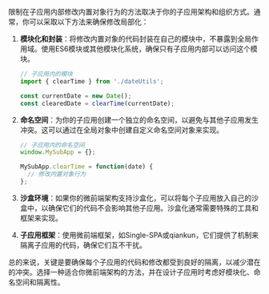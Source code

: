 限制在子应用内部修改内置对象行为的方法取决于你的子应用架构和组织方式。通常，你可以采取以下方法来确保修改局部化：

1. **模块化和封装**：将修改内置对象的代码封装在自己的模块中，不暴露到全局作用域。使用ES6模块或其他模块化系统，确保只有子应用内部可以访问这个模块。

   ```javascript
   // 子应用内的模块
   import { clearTime } from './dateUtils';

   const currentDate = new Date();
   const clearedDate = clearTime(currentDate);
   ```

2. **命名空间**：为你的子应用创建一个独立的命名空间，以避免与其他子应用发生冲突。这可以通过在全局对象中创建自定义命名空间对象来实现。

   ```javascript
   // 子应用内的命名空间
   window.MySubApp = {};

   MySubApp.clearTime = function(date) {
     // 修改内置对象行为
   };
   ```

3. **沙盒环境**：如果你的微前端架构支持沙盒化，可以将每个子应用放入自己的沙盒中，以确保它们的代码不会影响其他子应用。沙盒化通常需要特殊的工具和框架来实现。

4. **子应用框架**：使用微前端框架，如Single-SPA或qiankun，它们提供了机制来隔离子应用的代码，确保它们互不干扰。

总的来说，关键是要确保每个子应用的代码和修改都受到良好的隔离，以减少潜在的冲突。选择一种适合你微前端架构的方法，并在设计子应用时考虑好模块化、命名空间和隔离性。
